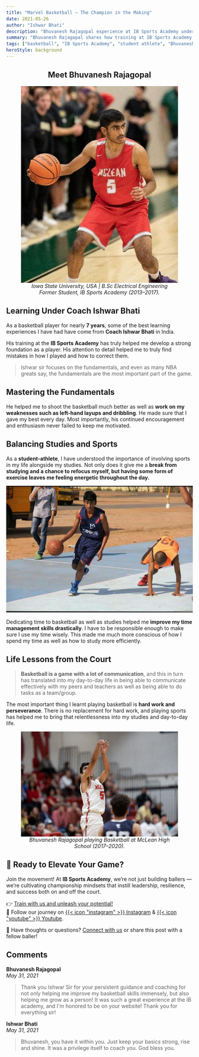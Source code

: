 ```yaml
---
title: "Marvel Basketball – The Champion in the Making"
date: 2021-05-26
author: "Ishwar Bhati"
description: "Bhuvanesh Rajagopal experience at IB Sports Academy under head coach Ishwar Bhati. Foundation of basketball and academic journey. Power of discipline, mentorship, and balance."
summary: "Bhuvanesh Rajagopal shares how training at IB Sports Academy under Coach Ishwar Bhati laid the foundation for his basketball and academic journey. His story reflects the power of discipline, mentorship, and balance."
tags: ["basketball", "IB Sports Academy", "student athlete", "Bhuvanesh Rajagopal"]
heroStyle: background
---
```


<h2 style="text-align: center;">Meet Bhuvanesh Rajagopal</h2>

<figure style="display: flex; flex-direction: column; align-items: center; text-align: center;">
  <img src="bhuvanesh-1.jpg" alt="Bhuvanesh Rajagopal Iowa State University, USA | B.Sc Electrical Engineering | Former Student, IB Sports Academy (2013–2017)." style="max-width: 100%;" />
  <figcaption style="font-style: italic;">Iowa State University, USA | B.Sc Electrical Engineering <br /> Former Student, IB Sports Academy (2013–2017).</figcaption>
</figure>


## Learning Under Coach Ishwar Bhati

As a basketball player for nearly **7 years**, some of the best learning experiences I have had have come from **Coach Ishwar Bhati** in India.

His training at the **IB Sports Academy** has truly helped me develop a strong foundation as a player. His attention to detail helped me to truly find mistakes in how I played and how to correct them.

> Ishwar sir focuses on the fundamentals, and even as many NBA greats say, the fundamentals are the most important part of the game.

## Mastering the Fundamentals

He helped me to shoot the basketball much better as well as **work on my weaknesses such as left-hand layups and dribbling**. He made sure that I gave my best every day. Most importantly, his continued encouragement and enthusiasm never failed to keep me motivated.

## Balancing Studies and Sports

As a **student-athlete**, I have understood the importance of involving sports in my life alongside my studies. Not only does it give me a **break from studying and a chance to refocus myself, but having some form of exercise leaves me feeling energetic throughout the day.**

![Bhuvanesh Gopal now in USA, playing Basketball - IB Sports Academy](bhuvanesh-2.jpg)

Dedicating time to basketball as well as studies helped me **improve my time management skills drastically**. I have to be responsible enough to make sure I use my time wisely. This made me much more conscious of how I spend my time as well as how to study more efficiently.

## Life Lessons from the Court

> **Basketball is a game with a lot of communication**, and this in turn has translated into my day-to-day life in being able to communicate effectively with my peers and teachers as well as being able to do tasks as a team/group.

The most important thing I learnt playing basketball is **hard work and perseverance**. There is no replacement for hard work, and playing sports has helped me to bring that relentlessness into my studies and day-to-day life.

<figure style="display: flex; flex-direction: column; align-items: center; text-align: center;">
  <img src="cover.jpg" alt="Bhuvanesh Rajagopal playing Basketball at McLean High School (2017–2020) - IB Sports Academy." style="max-width: 100%;" />
  <figcaption style="font-style: italic;">Bhuvanesh Rajagopal playing Basketball at McLean High School (2017–2020).</figcaption>
</figure>

## 🏀 Ready to Elevate Your Game?

Join the movement! At **IB Sports Academy**, we’re not just building ballers — we’re cultivating championship mindsets that instill leadership, resilience, and success both on and off the court.

👉 [Train with us and unleash your potential!](https://ibsportsacademy.com/)  
🚀 Follow our journey on [{{< icon "instagram" >}} Instagram](https://www.instagram.com/ibsportsacademy/) & [{{< icon "youtube" >}} Youtube](https://www.youtube.com/@IBSportsAcademy).

💬 Have thoughts or questions? [Connect with us](https://ibsportsacademy.github.io/blog/contact/) or share this post with a fellow baller!

## Comments

**Bhuvanesh Rajagopal**  
*May 31, 2021*  
> Thank you Ishwar Sir for your persistent guidance and coaching for not only helping me improve my basketball skills immensely, but also helping me grow as a person! It was such a great experience at the IB academy, and I'm honored to be on your website! Thank you for everything sir!  

**Ishwar Bhati**  
*May 31, 2021*  
> Bhuvanesh, you have it within you. Just keep your basics strong, rise and shine. It was a privilege itself to coach you. God bless you.